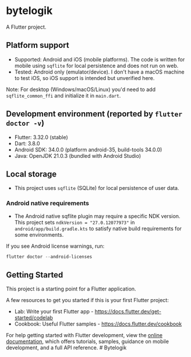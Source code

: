 # bytelogik

A Flutter project.

## Platform support

- Supported: Android and iOS (mobile platforms). The code is written for mobile using `sqflite` for local persistence and does not run on web.
- Tested: Android only (emulator/device). I don't have a macOS machine to test iOS, so iOS support is intended but unverified here.

Note: For desktop (Windows/macOS/Linux) you'd need to add `sqflite_common_ffi` and initialize it in `main.dart`.

## Development environment (reported by `flutter doctor -v`)

- Flutter: 3.32.0 (stable)
- Dart: 3.8.0
- Android SDK: 34.0.0 (platform android-35, build-tools 34.0.0)
- Java: OpenJDK 21.0.3 (bundled with Android Studio)

## Local storage

- This project uses `sqflite` (SQLite) for local persistence of user data.

### Android native requirements

- The Android native sqflite plugin may require a specific NDK version. This project sets `ndkVersion = "27.0.12077973"` in `android/app/build.gradle.kts` to satisfy native build requirements for some environments.

If you see Android license warnings, run:

```powershell
flutter doctor --android-licenses
```

## Getting Started

This project is a starting point for a Flutter application.

A few resources to get you started if this is your first Flutter project:

- Lab: Write your first Flutter app - https://docs.flutter.dev/get-started/codelab
- Cookbook: Useful Flutter samples - https://docs.flutter.dev/cookbook

For help getting started with Flutter development, view the
[online documentation](https://docs.flutter.dev/), which offers tutorials,
samples, guidance on mobile development, and a full API reference.
#   B y t e l o g i k 
 
 
